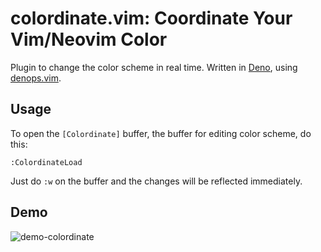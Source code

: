 # colordinate.vim: Coordinate Your Vim/Neovim Color

Plugin to change the color scheme in real time.
Written in [Deno](https://deno.land), using [denops.vim](https://github.com/vim-denops/denops.vim).

## Usage

To open the `[Colordinate]` buffer, the buffer for editing color scheme, do this:

```
:ColordinateLoad
```

Just do `:w` on the buffer and the changes will be reflected immediately.

## Demo

![demo-colordinate](https://user-images.githubusercontent.com/48883418/136647286-1a84b3b3-6753-4846-aa56-f479db0a1ec2.gif)

